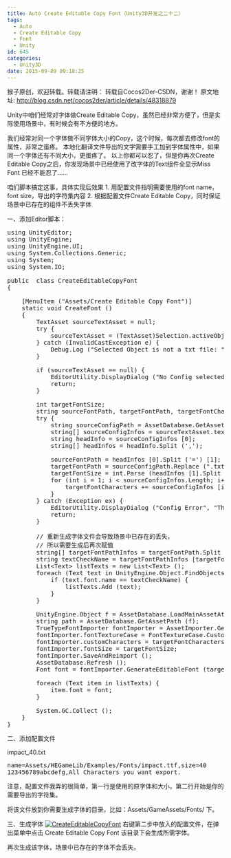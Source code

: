 ```yaml
---
title: Auto Create Editable Copy Font（Unity3D开发之二十二）
tags:
  - Auto
  - Create Editable Copy
  - Font
  - Unity
id: 645
categories:
  - Unity3D
date: 2015-09-09 09:18:25
---
```


猴子原创，欢迎转载。转载请注明： 转载自Cocos2Der-CSDN，谢谢！ 
原文地址: http://blog.csdn.net/cocos2der/article/details/48318879

Unity中咱们经常对字体做Create Editable Copy，虽然已经非常方便了，但是实际使用场景中，有时候会有不方便的地方。

我们经常对同一个字体做不同字体大小的Copy，这个时候，每次都去修改font的属性，非常之蛋疼。
本地化翻译文件导出的文字需要手工加到字体属性中，如果同一个字体还有不同大小，更蛋疼了。
以上你都可以忍了，但是你再次Create Editable Copy之后，你发现场景中已经使用了改字体的Text组件全显示Miss Font
已经不能忍了……

咱们脚本搞定这事，具体实现后效果 
1\. 用配置文件指明需要使用的font name，font size，导出的字符集内容 
2\. 根据配置文件Create Editable Copy，同时保证场景中已存在的组件不丢失字体

一、添加Editor脚本：

<pre class="lang:default decode:true " >using UnityEditor;
using UnityEngine;
using UnityEngine.UI;
using System.Collections.Generic;
using System;
using System.IO;

public  class CreateEditableCopyFont
{

    [MenuItem ("Assets/Create Editable Copy Font")]
    static void CreateFont ()
    {
        TextAsset sourceTextAsset = null;
        try {
            sourceTextAsset = (TextAsset)Selection.activeObject;
        } catch (InvalidCastException e) {
            Debug.Log ("Selected Object is not a txt file: " + Environment.NewLine + e.Message);
        }

        if (sourceTextAsset == null) {
            EditorUtility.DisplayDialog ("No Config selected", "Please select a TxtFile Config...\nSuch as Exsample.txt:\nname=Assets/GameAssets/Fonts/impact.ttf,size=40\n123456789abcdefghijk", "Cancel");
            return;
        }

        int targetFontSize;
        string sourceFontPath, targetFontPath, targetFontCharacters = "";
        try {
            string sourceConfigPath = AssetDatabase.GetAssetPath (Selection.activeObject);
            string[] sourceConfigInfos = sourceTextAsset.text.Split ('\n');
            string headInfo = sourceConfigInfos [0];
            string[] headInfos = headInfo.Split (',');

            sourceFontPath = headInfos [0].Split ('=') [1];
            targetFontPath = sourceConfigPath.Replace (".txt", "_copy");
            targetFontSize = int.Parse (headInfos [1].Split ('=') [1]);
            for (int i = 1; i &lt; sourceConfigInfos.Length; i++) {
                targetFontCharacters += sourceConfigInfos [i];
            }
        } catch (Exception ex) {
            EditorUtility.DisplayDialog ("Config Error", "The config header data error...", "Cancel");
            return;
        }

        // 重新生成字体文件会导致场景中已存在的丢失，
        // 所以需要生成后再次赋值
        string[] targetFontPathInfos = targetFontPath.Split ('/');
        string textCheckName = targetFontPathInfos [targetFontPathInfos.Length - 1];
        List&lt;Text&gt; listTexts = new List&lt;Text&gt; ();
        foreach (Text text in UnityEngine.Object.FindObjectsOfType(typeof(Text))) {
            if (text.font.name == textCheckName) {
                listTexts.Add (text);
            }
        }       

        UnityEngine.Object f = AssetDatabase.LoadMainAssetAtPath (sourceFontPath);
        string path = AssetDatabase.GetAssetPath (f);
        TrueTypeFontImporter fontImporter = AssetImporter.GetAtPath (path) as TrueTypeFontImporter;
        fontImporter.fontTextureCase = FontTextureCase.CustomSet;
        fontImporter.customCharacters = targetFontCharacters;
        fontImporter.fontSize = targetFontSize;
        fontImporter.SaveAndReimport ();
        AssetDatabase.Refresh ();
        Font font = fontImporter.GenerateEditableFont (targetFontPath);

        foreach (Text item in listTexts) {
            item.font = font;
        }

        System.GC.Collect ();
    }
}</pre> 

二、添加配置文件

impact_40.txt

<pre class="lang:default decode:true " >name=Assets/HEGameLib/Examples/Fonts/impact.ttf,size=40
123456789abcdefg,All Characters you want export.</pre> 

注意，配置文件我弄的很简单，第一行是使用的原字体和大小，第二行开始是你的需要导出的字符集。

将该文件放到你需要生成字体的目录，比如：Assets/GameAssets/Fonts/ 下。

三、生成字体
[![CreateEditableCopyFont](http://www.cocos2dev.com/wp-content/uploads/2015/09/CreateEditableCopyFont.png)](http://www.cocos2dev.com/wp-content/uploads/2015/09/CreateEditableCopyFont.png)
右键第二步中放入的配置文件，在弹出菜单中点击 Create Editable Copy Font 
该目录下会生成所需字体。

再次生成该字体，场景中已存在的字体不会丢失。
